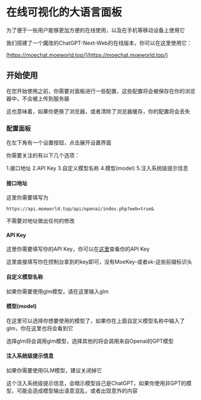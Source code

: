 # 在线可视化的大语言面板
为了便于一些用户能够更加方便的在线使用，以及在手机等移动设备上使用它

我们搭建了一个魔改的ChatGPT-Next-Web的在线版本，你可以在这里使用它：

[https://moechat.moeworld.top/](https://moechat.moeworld.top/)

## 开始使用
在您开始使用之前，你需要对面板进行一些配置，这些配置将会被保存在你的浏览器中，不会被上传到服务器

这也意味着，如果你更换了浏览器，或者清除了浏览器缓存，你的配置将会丢失

### 配置面板
在左下角有一个设置按钮，点击展开设置界面

你需要关注的有以下几个选项：

1.接口地址
2.API Key
3.自定义模型名称
4.模型(model)
5.注入系统级提示信息

#### 接口地址
这里你需要填写为
```
https://api.moeworld.top/api/openai/index.php?web=true&
```
不需要对地址做出任何的修改

#### API Key
这里你需要填写你的API Key，你可以在[这里](https://ai.moeworld.tech/page/dashboard)查看你的API Key

这里直接填写你在控制台拿到的key即可，没有MoeKey-或者sk-这些前缀标识头

#### 自定义模型名称
如果你需要使用glm模型，请在这里输入glm

#### 模型(model)
在这里可以选择你想要使用的模型了，如果你在上面自定义模型名称中输入了glm，你在这里也将会看到它

选择glm将会调用glm模型，选择其他的将会调用来自Openai的GPT模型

#### 注入系统级提示信息
如果你需要使用GLM模型，建议关闭掉它

这个注入系统级提示信息，会暗示模型自己是ChatGPT，如果你使用非GPT的模型，可能会造成模型输出语意混乱，或者出现意外的内容